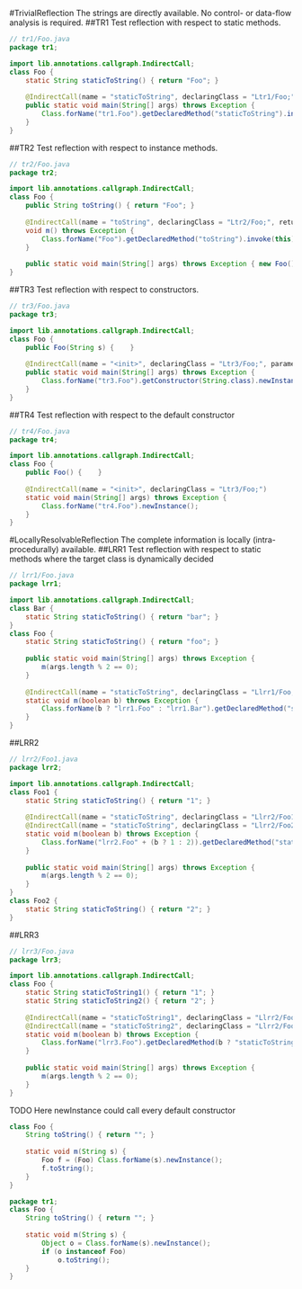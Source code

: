 #TrivialReflection
The strings are directly available. No control- or data-flow analysis is required.
##TR1
Test reflection with respect to static methods.
```java
// tr1/Foo.java
package tr1;

import lib.annotations.callgraph.IndirectCall;
class Foo { 
    static String staticToString() { return "Foo"; }
    
    @IndirectCall(name = "staticToString", declaringClass = "Ltr1/Foo;", returnType = String.class)
    public static void main(String[] args) throws Exception { 
        Class.forName("tr1.Foo").getDeclaredMethod("staticToString").invoke(null); 
    }
}
```

##TR2
Test reflection with respect to instance methods.
```java
// tr2/Foo.java
package tr2;

import lib.annotations.callgraph.IndirectCall;
class Foo { 
    public String toString() { return "Foo"; }
    
    @IndirectCall(name = "toString", declaringClass = "Ltr2/Foo;", returnType = String.class)
    void m() throws Exception {
        Class.forName("Foo").getDeclaredMethod("toString").invoke(this);
    }
    
    public static void main(String[] args) throws Exception { new Foo().m(); }
}
```

##TR3
Test reflection with respect to constructors.
```java
// tr3/Foo.java
package tr3;

import lib.annotations.callgraph.IndirectCall;
class Foo { 
    public Foo(String s) {    }
    
    @IndirectCall(name = "<init>", declaringClass = "Ltr3/Foo;", parameterTypes = String.class)
    public static void main(String[] args) throws Exception {
        Class.forName("tr3.Foo").getConstructor(String.class).newInstance("ASD");
    }
}
```

##TR4
Test reflection with respect to the default constructor
```java
// tr4/Foo.java
package tr4;

import lib.annotations.callgraph.IndirectCall;
class Foo { 
    public Foo() {    }
    
    @IndirectCall(name = "<init>", declaringClass = "Ltr3/Foo;")
    static void main(String[] args) throws Exception { 
        Class.forName("tr4.Foo").newInstance(); 
    }
}
```


#LocallyResolvableReflection
The complete information is locally (intra-procedurally) available.
##LRR1
Test reflection with respect to static methods where the target class is dynamically decided
```java
// lrr1/Foo.java
package lrr1;

import lib.annotations.callgraph.IndirectCall;
class Bar {
    static String staticToString() { return "bar"; }
}
class Foo { 
    static String staticToString() { return "foo"; }
    
    public static void main(String[] args) throws Exception {
        m(args.length % 2 == 0);
    }
    
    @IndirectCall(name = "staticToString", declaringClass = "Llrr1/Foo;", returnType = String.class)
    static void m(boolean b) throws Exception { 
        Class.forName(b ? "lrr1.Foo" : "lrr1.Bar").getDeclaredMethod("staticToString").invoke(null); 
    }
}
```

##LRR2
```java
// lrr2/Foo1.java
package lrr2;

import lib.annotations.callgraph.IndirectCall;
class Foo1 { 
    static String staticToString() { return "1"; }
    
    @IndirectCall(name = "staticToString", declaringClass = "Llrr2/Foo1;", returnType = String.class)
    @IndirectCall(name = "staticToString", declaringClass = "Llrr2/Foo2;", returnType = String.class)       
    static void m(boolean b) throws Exception {
        Class.forName("lrr2.Foo" + (b ? 1 : 2)).getDeclaredMethod("staticToString").invoke(null); 
    }
    
    public static void main(String[] args) throws Exception { 
        m(args.length % 2 == 0);
    }
}
class Foo2 { 
    static String staticToString() { return "2"; }
}
```

##LRR3
```java
// lrr3/Foo.java
package lrr3;

import lib.annotations.callgraph.IndirectCall;
class Foo { 
    static String staticToString1() { return "1"; }
    static String staticToString2() { return "2"; }
    
    @IndirectCall(name = "staticToString1", declaringClass = "Llrr2/Foo;", returnType = String.class)  
    @IndirectCall(name = "staticToString2", declaringClass = "Llrr2/Foo;", returnType = String.class)  
    static void m(boolean b) throws Exception {
        Class.forName("lrr3.Foo").getDeclaredMethod(b ? "staticToString1" : "staticToString2").invoke(null); 
    }
    
    public static void main(String[] args) throws Exception { 
        m(args.length % 2 == 0);
    }
}
```


TODO
Here newInstance could call every default constructor
```java
class Foo { 
    String toString() { return ""; }
    
    static void m(String s) {
        Foo f = (Foo) Class.forName(s).newInstance();
        f.toString();
    }
}
```


```java
package tr1;
class Foo { 
    String toString() { return ""; }
    
    static void m(String s) {
        Object o = Class.forName(s).newInstance();
        if (o instanceof Foo) 
            o.toString();
    }
}
```

